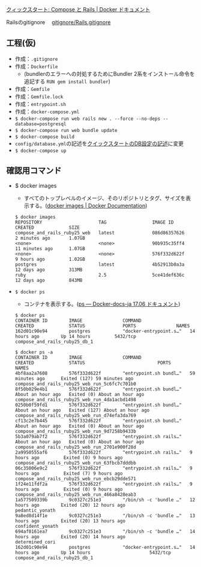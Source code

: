 [クィックスタート: Compose と Rails | Docker ドキュメント](https://matsuand.github.io/docs.docker.jp.onthefly/compose/rails/)

Railsのgitignore
　[gitignore/Rails.gitignore](https://github.com/github/gitignore/blob/master/Rails.gitignore)

## 工程(仮)
* 作成：``.gitignore``
* 作成：``Dockerfile``
  * (bundlerのエラーへの対処するためにBundler 2系をインストール命令を追記する
``RUN gem install bundler``)
* 作成：``Gemfile``
* 作成：``Gemfile.lock``
* 作成：``entrypoint.sh``
* 作成：``docker-compose.yml``
* ``$ docker-compose run web rails new . --force --no-deps --database=postgresql``
* ``$ docker-compose run web bundle update``
* ``$ docker-compose build``
* ``config/database.yml``の記述を[クイックスタートのDB設定の記述](https://matsuand.github.io/docs.docker.jp.onthefly/compose/rails/#connect-the-database)に変更
* ``$ docker-compose up``

## 確認用コマンド
* $ docker images
  * すべてのトップレベルのイメージ、そのリポジトリとタグ、サイズを表示する。([docker images | Docker Documentation](https://docs.docker.com/engine/reference/commandline/images/))
  ~~~
  $ docker images
  REPOSITORY                     TAG                 IMAGE ID            CREATED             SIZE
  compose_and_rails_ruby25_web   latest              086d86357626        2 minutes ago       1.07GB
  <none>                         <none>              90b935c35ff4        11 minutes ago      1.07GB
  <none>                         <none>              576f332d622f        9 hours ago         1.02GB
  postgres                       latest              4b52913b0a3a        12 days ago         313MB
  ruby                           2.5                 5ce41def636c        12 days ago         843MB
  ~~~

* ``$ docker ps``
  * コンテナを表示する。([ps — Docker-docs-ja 17.06 ドキュメント](https://docs.docker.jp/engine/reference/commandline/ps.html))
  ~~~
  $ docker ps
  CONTAINER ID        IMAGE               COMMAND                  CREATED             STATUS              PORTS               NAMES
  162d01c90e94        postgres            "docker-entrypoint.s…"   14 hours ago        Up 14 hours         5432/tcp            compose_and_rails_ruby25_db_1
  ~~~

  ~~~
  $ docker ps -a
  CONTAINER ID        IMAGE               COMMAND                  CREATED             STATUS                           PORTS               NAMES
  4bf8aa2a7608        576f332d622f        "entrypoint.sh bundl…"   59 minutes ago      Exited (127) 59 minutes ago                          compose_and_rails_ruby25_web_run_5c6fc7c701b0
  8f50b029e4b1        576f332d622f        "entrypoint.sh bundl…"   About an hour ago   Exited (0) About an hour ago                         compose_and_rails_ruby25_web_run_4da1acbd1498
  0250b0f59fd1        576f332d622f        "entrypoint.sh bundl…"   About an hour ago   Exited (127) About an hour ago                       compose_and_rails_ruby25_web_run_d74efa3da769
  cf13c2e7b445        576f332d622f        "entrypoint.sh bundl…"   About an hour ago   Exited (0) About an hour ago                         compose_and_rails_ruby25_web_run_9d7258b9433b
  5b3a079ab7f2        576f332d622f        "entrypoint.sh rails…"   About an hour ago   Exited (0) About an hour ago                         compose_and_rails_ruby25_web_run_2701e900f28d
  2a9950555af6        576f332d622f        "entrypoint.sh rails…"   9 hours ago         Exited (0) 9 hours ago                               compose_and_rails_ruby25_web_run_63fbcb7dddbb
  06c35006e9c2        576f332d622f        "entrypoint.sh rails…"   9 hours ago         Exited (7) 9 hours ago                               compose_and_rails_ruby25_web_run_ebcb29dde571
  1f24e11fdf2a        576f332d622f        "entrypoint.sh rails…"   9 hours ago         Exited (0) 9 hours ago                               compose_and_rails_ruby25_web_run_466a8428eab3
  1a577509339b        9c0327c251e3        "/bin/sh -c 'bundle …"   12 hours ago        Exited (20) 12 hours ago                             pedantic_yonath
  9a8ed8d14f1e        9c0327c251e3        "/bin/sh -c 'bundle …"   13 hours ago        Exited (20) 13 hours ago                             confident_yonath
  694af0161ea7        9c0327c251e3        "/bin/sh -c 'bundle …"   14 hours ago        Exited (20) 14 hours ago                             determined_cori
  162d01c90e94        postgres            "docker-entrypoint.s…"   14 hours ago        Up 14 hours                      5432/tcp            compose_and_rails_ruby25_db_1
  ~~~